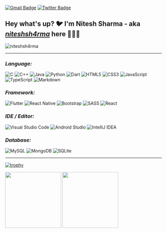 [![Gmail Badge](https://img.shields.io/badge/-niteshsharma312000-c14438?style=flat&logo=Gmail&logoColor=white&link=mailto:niteshsharma312000@gmail.com)](mailto:niteshsharma312000@gmail.com)
[![Twitter Badge](https://img.shields.io/badge/-@niteshsh4rma1-1ca0f1?style=flat&labelColor=1ca0f1&logo=twitter&logoColor=white&link=https://twitter.com/niteshsh4rma1)](https://twitter.com/niteshsh4rma1)

## Hey what's up? 🐦 I'm Nitesh Sharma - aka [**_niteshsh4rma_**](https://github.com/niteshsh4rma/) here 👋👨‍💻

<p align="left"> <img src="https://komarev.com/ghpvc/?username=niteshsh4rma" alt="niteshsh4rma" /> </p>

---

### **_Language:_**

![C](https://img.shields.io/badge/c-%2300599C.svg?style=for-the-badge&logo=c&logoColor=white)
![C++](https://img.shields.io/badge/c++-%2300599C.svg?style=for-the-badge&logo=c%2B%2B&logoColor=white)
![Java](https://img.shields.io/badge/java-%23ED8B00.svg?style=for-the-badge&logo=java&logoColor=white)
![Python](https://img.shields.io/badge/python-3670A0?style=for-the-badge&logo=python&logoColor=ffdd54)
![Dart](https://img.shields.io/badge/dart-%230175C2.svg?style=for-the-badge&logo=dart&logoColor=white)
![HTML5](https://img.shields.io/badge/html5-%23E34F26.svg?style=for-the-badge&logo=html5&logoColor=white)
![CSS3](https://img.shields.io/badge/css3-%231572B6.svg?style=for-the-badge&logo=css3&logoColor=white)
![JavaScript](https://img.shields.io/badge/javascript-%23323330.svg?style=for-the-badge&logo=javascript&logoColor=%23F7DF1E)
![TypeScript](https://img.shields.io/badge/typescript-%23007ACC.svg?style=for-the-badge&logo=typescript&logoColor=white)
![Markdown](https://img.shields.io/badge/markdown-%23000000.svg?style=for-the-badge&logo=markdown&logoColor=white)

### **_Framework:_**

![Flutter](https://img.shields.io/badge/Flutter-%2302569B.svg?style=for-the-badge&logo=Flutter&logoColor=white)
![React Native](https://img.shields.io/badge/react_native-%2320232a.svg?style=for-the-badge&logo=react&logoColor=%2361DAFB)
![Bootstrap](https://img.shields.io/badge/bootstrap-%23563D7C.svg?style=for-the-badge&logo=bootstrap&logoColor=white)
![SASS](https://img.shields.io/badge/SASS-hotpink.svg?style=for-the-badge&logo=SASS&logoColor=white)
![React](https://img.shields.io/badge/React-blue?style=for-the-badge&logo=REACT)

### **_IDE / Editor:_**

![Visual Studio Code](https://img.shields.io/badge/Visual%20Studio%20Code-0078d7.svg?style=for-the-badge&logo=visual-studio-code&logoColor=white)
![Android Studio](https://img.shields.io/badge/Android%20Studio-3DDC84.svg?style=for-the-badge&logo=android-studio&logoColor=white)
![IntelliJ IDEA](https://img.shields.io/badge/IntelliJIDEA-000000.svg?style=for-the-badge&logo=intellij-idea&logoColor=white)

### **_Database:_**

![MySQL](https://img.shields.io/badge/mysql-%2300f.svg?style=for-the-badge&logo=mysql&logoColor=white)
![MongoDB](https://img.shields.io/badge/MongoDB-%234ea94b.svg?style=for-the-badge&logo=mongodb&logoColor=white)
![SQLite](https://img.shields.io/badge/sqlite-%2307405e.svg?style=for-the-badge&logo=sqlite&logoColor=white)

---

[![trophy](https://github-profile-trophy.vercel.app/?username=niteshsh4rma&theme=radical&include_all_commits=true&count_private=true)](https://github-profile-trophy.vercel.app/?username=niteshsh4rma&margin-w=15&include_all_commits=true&count_private=true)


<div>
  <img height="180em" src="https://github-readme-stats-eight-theta.vercel.app/api?username=niteshsh4rma&count_private=true&theme=radical&show_icons=true&include_all_commits=true&count_private=true"/>
  <img height="180em" src="https://github-readme-stats-eight-theta.vercel.app/api/top-langs/?username=niteshsh4rma&layout=compact&langs_count=7&theme=radical"/>
</div>

